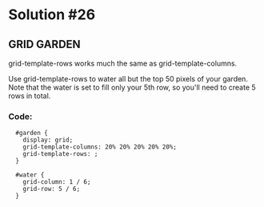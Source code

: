 
# Solution #26

## GRID GARDEN

grid-template-rows works much the same as grid-template-columns.

Use grid-template-rows to water all but the top 50 pixels of your garden. Note that the water is set to fill only your 5th row, so you'll need to create 5 rows in total.

### Code: 

```
  #garden {
    display: grid;
    grid-template-columns: 20% 20% 20% 20% 20%;
    grid-template-rows: ;
  }

  #water {
    grid-column: 1 / 6;
    grid-row: 5 / 6;
  }
```